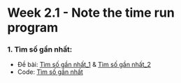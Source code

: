 # Week 2.1 - Note the time run program
### 1. Tìm số gần nhất:

  - Đề bài: [Tìm số gần nhất_1](https://github.com/trong-khanh-1109/CS114.L22.KHCL/blob/c183f793a22ed6ce9bccf22e8e2c7f386fb839f5/WeCode/Week%202.1%20-%20Note%20the%20time%20run%20program/Ti%CC%80m_so%CC%82%CC%81_ga%CC%82%CC%80n_nha%CC%82%CC%81t_1.png) & [Tìm số gần nhất_2](https://github.com/trong-khanh-1109/CS114.L22.KHCL/blob/c183f793a22ed6ce9bccf22e8e2c7f386fb839f5/WeCode/Week%202.1%20-%20Note%20the%20time%20run%20program/Ti%CC%80m_so%CC%82%CC%81_ga%CC%82%CC%80n_nha%CC%82%CC%81t_2.png)
  - Code: [Tìm số gần nhất](https://github.com/trong-khanh-1109/CS114.L22.KHCL/blob/9e3c78eb10ffcaef0ec69285403ee149542b1cb7/WeCode/Week%202.1%20-%20Note%20the%20time%20run%20program/T%C3%ACm_s%E1%BB%91_g%E1%BA%A7n_nh%E1%BA%A5t.py)
